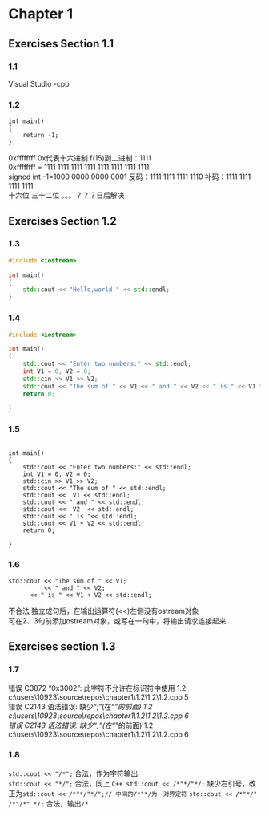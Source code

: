 # Chapter 1
## Exercises Section 1.1
### 1.1
Visual Studio -cpp
### 1.2
```
int main()
{
    return -1; 
}
```
0xffffffff  0x代表十六进制 f(15)到二进制：1111  
0xffffffff = 1111 1111 1111 1111 1111 1111 1111 1111  
signed int -1=1000 0000 0000 0001 反码：1111 1111 1111 1110 补码：1111 1111 1111 1111   
十六位 三十二位 。。。？？？日后解决  
## Exercises Section 1.2
### 1.3
```C++
#include <iostream>

int main()
{
	std::cout << "Hello,world!" << std::endl;
}
```
### 1.4
```C++
#include <iostream>

int main()
{
	std::cout << "Enter two numbers:" << std::endl;
	int V1 = 0, V2 = 0;
	std::cin >> V1 >> V2;
	std::cout << "The sum of " << V1 << " and " << V2 << " is " << V1 * V2 << std::endl;
	return 0;
  
}
```
### 1.5
```#include <iostream>

int main()
{
	std::cout << "Enter two numbers:" << std::endl;
	int V1 = 0, V2 = 0;
	std::cin >> V1 >> V2;
	std::cout << "The sum of " << std::endl;
	std::cout <<  V1 << std::endl;
	std::cout << " and " << std::endl;
	std::cout <<  V2  << std::endl;
	std::cout << " is "<< std::endl;
	std::cout << V1 + V2 << std::endl;
	return 0;

}
```
### 1.6
```
std::cout << "The sum of " << V1; 
          << " and " << V2; 
	  << " is " << V1 + V2 << std::endl;
```
不合法 独立成句后，在输出运算符(<<)左侧没有ostream对象   
可在2、3句前添加ostream对象，或写在一句中，将输出请求连接起来   
## Exercises section 1.3
### 1.7

错误	C3872	“0x3002”: 此字符不允许在标识符中使用	1.2	c:\users\10923\source\repos\chapter1\1.2\1.2\1.2.cpp	5	
错误	C2143	语法错误: 缺少“;”(在“*”的前面)	1.2	c:\users\10923\source\repos\chapter1\1.2\1.2\1.2.cpp	6	
错误	C2143	语法错误: 缺少“;”(在“*”的前面)	1.2	c:\users\10923\source\repos\chapter1\1.2\1.2\1.2.cpp	6	
### 1.8
```std::cout << "/*";``` 合法，作为字符输出   
```std::cout << "*/";``` 合法，同上
```C++ std::cout << /*"*/"*/;``` 缺少右引号，改正为```std::cout << /*"*/"*/";// 中间的/*"*/为一对界定符```
```std::cout << /*"*/" /*"/*" */;``` 合法，输出```/*```
























